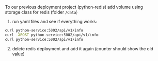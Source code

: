 To our previous deployment project (python-redis) add volume using storage class for redis (folder `/data`)
1. run yaml files and see if everything works:
```sh
curl python-service:5002/api/v1/info
curl -XPOST python-service:5002/api/v1/info
curl python-service:5002/api/v1/info
```
2. delete redis deployment and add it again (counter should show the old value)
